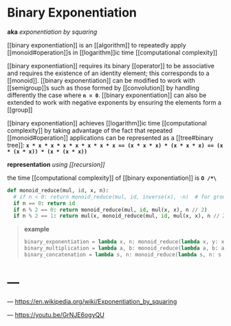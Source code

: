 # Binary Exponentiation

**aka** _exponentiation by squaring_

[[binary exponentiation]] is an [[algorithm]] to repeatedly apply [[monoid#operation]]s in [[logarithm]]ic time [[computational complexity]]

[[binary exponentiation]] requires its binary [[operator]] to be associative and requires the existence of an identity element; this corresponds to a [[monoid]]. [[binary exponentiation]] can be modified to work with [[semigroup]]s such as those formed by [[convolution]] by handling differently the case where **`n = 0`**. [[binary exponentiation]] can also be extended to work with negative exponents by ensuring the elements form a [[group]]

[[binary exponentiation]] achieves [[logarithm]]ic time [[computational complexity]] by taking advantage of the fact that repeated [[monoid#operation]] applications can be represented as a [[tree#binary tree]]: **`x * x * x * x * x * x * x * x == (x * x * x) * (x * x * x) == (x * (x * x)) * (x * (x * x))`**

**representation** _using [[recursion]]_

the time [[computational complexity]] of [[binary exponentiation]] is **`O /*\`**

```python
def monoid_reduce(mul, id, x, n):
  # if n < 0: return monoid_reduce(mul, id, inverse(x), -n)  # for groups
  if n == 0: return id
  if n % 2 == 0: return monoid_reduce(mul, id, mul(x, x), n // 2)
  if n % 2 == 1: return mul(x, monoid_reduce(mul, id, mul(x, x), n // 2))
```

> **example**
>
> ```python
> binary_exponentiation = lambda x, n: monoid_reduce(lambda x, y: x * y, 1, x, n)
> binary_multiplication = lambda a, b: monoid_reduce(lambda a, b: a + b, 0, a, b)
> binary_concatenation = lambda s, n: monoid_reduce(lambda s, n: s + n, '', s, n)
> ```

# &mdash;

&mdash; <https://en.wikipedia.org/wiki/Exponentiation_by_squaring>

&mdash; <https://youtu.be/GrNJE6ogyQU>
